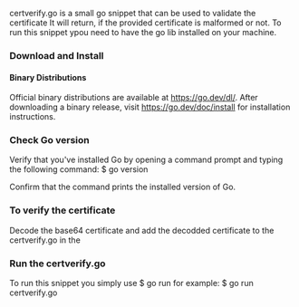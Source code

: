 certverify.go is a small go snippet that can be used to validate the certificate It will return, if the provided certificate is malformed or not.
To run this snippet ypou need to have the go lib installed on your machine.
### Download and Install

#### Binary Distributions
Official binary distributions are available at https://go.dev/dl/.
After downloading a binary release, visit https://go.dev/doc/install
for installation instructions.

### Check Go version 
Verify that you've installed Go by opening a command prompt and typing the following command:
$ go version

Confirm that the command prints the installed version of Go.

### To verify the certificate
Decode the base64 certificate and add the decodded certificate to the certverify.go in the 


### Run  the certverify.go
To run this snippet you simply use $ go run <go-file-name> 
for example:
$ go run certverify.go
